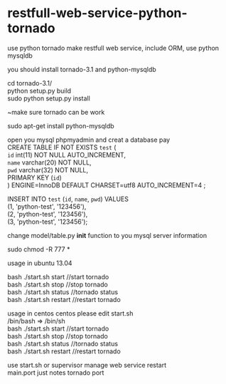 restfull-web-service-python-tornado
=======

use python tornado make restfull web service, include ORM, use python mysqldb

you should install tornado-3.1 and python-mysqldb

cd tornado-3.1/  
python setup.py build  
sudo python setup.py install  

~make sure tornado can be work

sudo apt-get install python-mysqldb  

open you mysql phpmyadmin and creat a database pay  
CREATE TABLE IF NOT EXISTS `test` (  
  `id` int(11) NOT NULL AUTO_INCREMENT,  
  `name` varchar(20) NOT NULL,  
  `pwd` varchar(32) NOT NULL,  
  PRIMARY KEY (`id`)  
) ENGINE=InnoDB  DEFAULT CHARSET=utf8 AUTO_INCREMENT=4 ;  

INSERT INTO `test` (`id`, `name`, `pwd`) VALUES  
(1, 'python-test', '123456'),  
(2, 'python-test', '123456'),  
(3, 'python-test', '123456');  

change model/table.py __init__ function to you mysql server information  

sudo chmod -R 777 *  

usage in ubuntu 13.04  

bash ./start.sh start //start tornado  
bash ./start.sh stop //stop tornado  
bash ./start.sh status //tornado status   
bash ./start.sh restart //restart tornado  

usage in centos
centos please edit start.sh  
/bin/bash => /bin/sh  
bash ./start.sh start //start tornado  
bash ./start.sh stop //stop tornado  
bash ./start.sh status //tornado status   
bash ./start.sh restart //restart tornado  

use start.sh or supervisor manage web service restart  
main.port just notes tornado port  
